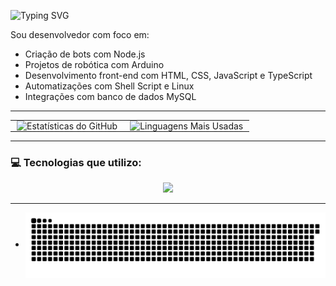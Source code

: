 ![Typing SVG](https://readme-typing-svg.herokuapp.com?color=F7F7F7&Code&pause=4000&repeat=true&lines=Eaew+Me+chamo+DentinhoJs)

Sou desenvolvedor com foco em:
- Criação de bots com Node.js
- Projetos de robótica com Arduino
- Desenvolvimento front-end com HTML, CSS, JavaScript e TypeScript
- Automatizações com Shell Script e Linux
- Integrações com banco de dados MySQL

---

<table align="center" style="border-collapse: collapse; border: none;">
  <tr>
    <td align="center" style="padding: 0 10px; border: none;">
      <img 
        src="https://github-readme-stats.vercel.app/api?username=DentinhoJs&show_icons=true&theme=radical&locale=pt-BR" 
        width="440" 
        alt="Estatísticas do GitHub" 
        style="border:none;"
      />
    </td>
    <td align="center" style="padding: 0 10px; border: none;">
      <img 
        src="https://github-readme-stats.vercel.app/api/top-langs/?username=DentinhoJs&layout=compact&theme=radical&locale=pt-BR" 
        width="400" 
        alt="Linguagens Mais Usadas" 
        style="border:none;"
      />
    </td>
  </tr>
</table>

---

### 💻 Tecnologias que utilizo:

<p align="center">
  <a href="https://skillicons.dev">
    <img src="https://skillicons.dev/icons?i=discord,vscode,arduino,cpp,cs,react,nodejs,mongodb,mint,linux,kali,mysql,ts,js,npm" />
  </a>
</p>

---

- <picture align="center">
  <source media="(prefers-color-scheme: dark)" srcset="https://raw.githubusercontent.com/DentinhoJs/DentinhoJs/output/github-contribution-grid-snake-dark.svg">
  <source media="(prefers-color-scheme: light)" srcset="https://raw.githubusercontent.com/DentinhoJs/DentinhoJs/output/github-contribution-grid-snake-dark.svg">
  <img align="center" alt="github contribution grid snake animation" src="https://raw.githubusercontent.com/DentinhoJs/DentinhoJs/output/github-contribution-grid-snake.svg">
</picture>
